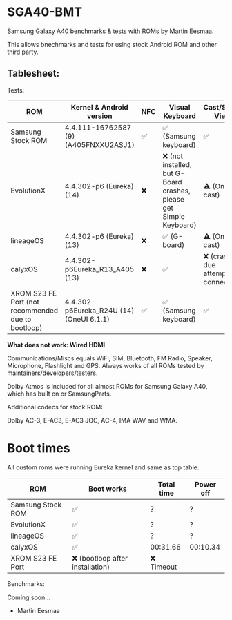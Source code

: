 # SGA40-BMT

Samsung Galaxy A40 benchmarks & tests with ROMs by Martin Eesmaa.

This allows bnechmarks and tests for using stock Android ROM and other third party.

## Tablesheet:

Tests:

ROM | Kernel & Android version | NFC | Visual Keyboard | Cast/Smart View | DeX | Bloat-free | Face Unlock | AOD |
--- | --- | --- | --- | --- | --- | --- | --- | --- |
Samsung Stock ROM | 4.4.111-16762587 (9) (A405FNXXU2ASJ1) | ✅ | ✅ (Samsung keyboard) | ✅ | ❌ | ❌ | ✅ | ✅ |
EvolutionX | 4.4.302-p6 (Eureka) (14) | ❌ | ❌ (not installed, but G-Board crashes, please get Simple Keyboard) | ⚠️ (Only cast) | ❌ | ? | ✅ | ✅ |
lineageOS | 4.4.302-p6 (Eureka) (13) | ❌ | ✅ (G-board) | ⚠️ (Only cast) | ❌ | ✅ | ❌ | ✅ |
calyxOS | 4.4.302-p6Eureka_R13_A405 (13) | ❌ | ✅ | ❌ (crashes due attempt connect) | ❌ | ✅ | ❌ | ✅ |
XROM S23 FE Port (not recommended due to bootloop) | 4.4.302-p6Eureka_R24U (14) (OneUI 6.1.1) | ✅ | ✅ (Samsung keyboard) | ✅ | ✅ | ❌ | ❌ | ⚠️ |

**What does not work: Wired HDMI**

Communications/Miscs equals WiFi, SIM, Bluetooth, FM Radio, Speaker, Microphone, Flashlight and GPS. Always works of all ROMs tested by maintainers/developers/testers.

Dolby Atmos is included for all almost ROMs for Samsung Galaxy A40, which has built on or SamsungParts.

Additional codecs for stock ROM:

Dolby AC-3, E-AC3, E-AC3 JOC, AC-4, IMA WAV and WMA.

# Boot times

All custom roms were running Eureka kernel and same as top table.

ROM | Boot works | Total time | Power off |
--- | --- | --- | --- |
Samsung Stock ROM | ✅ | ? | ? |
EvolutionX | ✅ | ? | ? |
lineageOS | ✅ | ? | ? |
calyxOS | ✅ | 00:31.66 | 00:10.34 |
XROM S23 FE Port | ❌ (bootloop after installation) | ❌ Timeout |

Benchmarks:

Coming soon...

- Martin Eesmaa